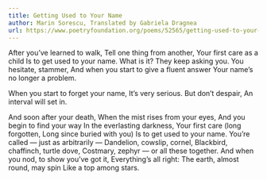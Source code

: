 ```yaml
---
title: Getting Used to Your Name
author: Marin Sorescu, Translated by Gabriela Dragnea
url: https://www.poetryfoundation.org/poems/52565/getting-used-to-your-name
---
```


After you’ve learned to walk,
Tell one thing from another,
Your first care as a child
Is to get used to your name.
What is it?
They keep asking you.
You hesitate, stammer,
And when you start to give a fluent answer
Your name’s no longer a problem.

When you start to forget your name,
It’s very serious.
But don’t despair,
An interval will set in.

And soon after your death,
When the mist rises from your eyes,
And you begin to find your way
In the everlasting darkness,
Your first care (long forgotten,
Long since buried with you)
Is to get used to your name.
You’re called — just as arbitrarily —
Dandelion, cowslip, cornel,
Blackbird, chaffinch, turtle dove,
Costmary, zephyr — or all these together.
And when you nod, to show you’ve got it,
Everything’s all right:
The earth, almost round, may spin
Like a top among stars.


